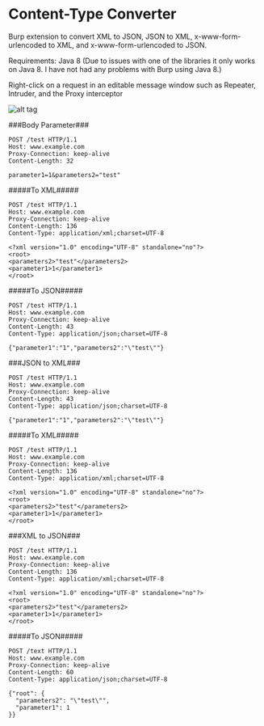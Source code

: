Content-Type Converter
=========

Burp extension to convert XML to JSON, JSON to XML, x-www-form-urlencoded to XML, and x-www-form-urlencoded to JSON.

Requirements: Java 8 (Due to issues with one of the libraries it only works on Java 8. I have not had any problems with Burp using Java 8.)

Right-click on a request in an editable message window such as Repeater, Intruder, and the Proxy interceptor

![alt tag](https://blog.netspi.com/wp-content/uploads/2015/06/1433537211-4d9354b031b81daa10a7247d882d20da.jpg)

###Body Parameter###

```
POST /test HTTP/1.1
Host: www.example.com
Proxy-Connection: keep-alive
Content-Length: 32

parameter1=1&parameters2="test"

```

#####To XML#####
```
POST /test HTTP/1.1
Host: www.example.com
Proxy-Connection: keep-alive
Content-Length: 136
Content-Type: application/xml;charset=UTF-8

<?xml version="1.0" encoding="UTF-8" standalone="no"?>
<root>
<parameters2>"test"</parameters2>
<parameter1>1</parameter1>
</root>
```
#####To JSON#####
```
POST /test HTTP/1.1
Host: www.example.com
Proxy-Connection: keep-alive
Content-Length: 43
Content-Type: application/json;charset=UTF-8

{"parameter1":"1","parameters2":"\"test\""}
```

###JSON to XML###

```
POST /test HTTP/1.1
Host: www.example.com
Proxy-Connection: keep-alive
Content-Length: 43
Content-Type: application/json;charset=UTF-8

{"parameter1":"1","parameters2":"\"test\""}
```
#####To XML#####
```
POST /test HTTP/1.1
Host: www.example.com
Proxy-Connection: keep-alive
Content-Length: 136
Content-Type: application/xml;charset=UTF-8

<?xml version="1.0" encoding="UTF-8" standalone="no"?>
<root>
<parameters2>"test"</parameters2>
<parameter1>1</parameter1>
</root>
```

###XML to JSON###

```
POST /test HTTP/1.1
Host: www.example.com
Proxy-Connection: keep-alive
Content-Length: 136
Content-Type: application/xml;charset=UTF-8

<?xml version="1.0" encoding="UTF-8" standalone="no"?>
<root>
<parameters2>"test"</parameters2>
<parameter1>1</parameter1>
</root>
```
#####To JSON#####
```
POST /text HTTP/1.1
Host: www.example.com
Proxy-Connection: keep-alive
Content-Length: 60
Content-Type: application/json;charset=UTF-8

{"root": {
  "parameters2": "\"test\"",
  "parameter1": 1
}}
```
